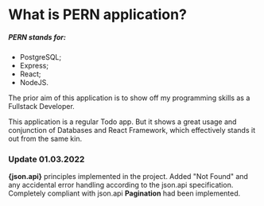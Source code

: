 # What is PERN application?

##### PERN stands for:

* PostgreSQL;
* Express;
* React;
* NodeJS.

The prior aim of this application is to show off my programming skills as a Fullstack Developer. 

This application is a regular Todo app. But it shows a great usage and conjunction of Databases and React Framework, which effectively stands it out from the same kin.

### Update 01.03.2022

**{json.api}** principles implemented in the project. Added "Not Found" and any accidental error handling according to the json.api specification.
Completely compliant with json.api **Pagination** had been implemented.